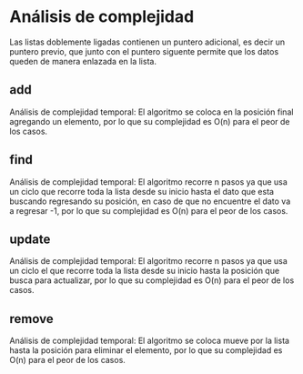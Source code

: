 # Análisis de complejidad

Las listas doblemente ligadas contienen un puntero adicional, es decir un puntero previo, que junto con el puntero siguente permite que los datos queden de manera enlazada en la lista.

## add
Análisis de complejidad temporal: El algoritmo se coloca en la posición final agregando un elemento, por lo que su complejidad es O(n) para el peor de los casos.

## find
Análisis de complejidad temporal: El algoritmo recorre n pasos ya que usa un ciclo que recorre toda la lista desde su inicio hasta el dato que esta buscando regresando su posición, en caso de que no encuentre el dato va a regresar -1, por lo que su complejidad es O(n) para el peor de los casos.

## update
Análisis de complejidad temporal: El algoritmo recorre n pasos ya que usa un ciclo el que recorre toda la lista desde su inicio hasta la posición que busca para actualizar, por lo que su complejidad es O(n) para el peor de los casos.

## remove
Análisis de complejidad temporal: El algoritmo se coloca mueve por la lista hasta la posición para eliminar el elemento, por lo que su complejidad es O(n) para el peor de los casos.
